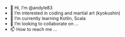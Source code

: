 - 👋 Hi, I’m @andyle83
- 👀 I’m interested in coding and martial art (kyokushin)
- 🌱 I’m currently learning Kotlin, Scala
- 💞️ I’m looking to collaborate on ...
- 📫 How to reach me ...

<!---
andyle83/andyle83 is a ✨ special ✨ repository because its `README.md` (this file) appears on your GitHub profile.
You can click the Preview link to take a look at your changes.
--->
